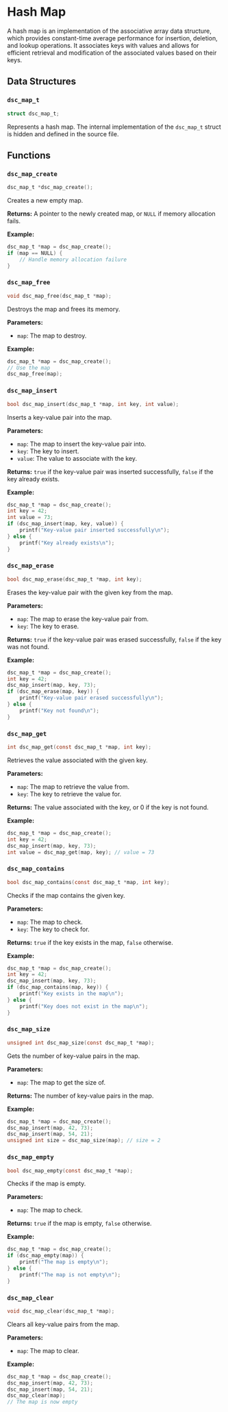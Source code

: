 # Hash Map

A hash map is an implementation of the associative array data structure, which provides constant-time average performance for insertion, deletion, and lookup operations. It associates keys with values and allows for efficient retrieval and modification of the associated values based on their keys.

## Data Structures

### `dsc_map_t`

```c
struct dsc_map_t;
```

Represents a hash map. The internal implementation of the `dsc_map_t` struct is hidden and defined in the source file.

## Functions

### `dsc_map_create`

```c
dsc_map_t *dsc_map_create();
```

Creates a new empty map.

**Returns:** A pointer to the newly created map, or `NULL` if memory allocation fails.

**Example:**

```c
dsc_map_t *map = dsc_map_create();
if (map == NULL) {
    // Handle memory allocation failure
}
```

### `dsc_map_free`

```c
void dsc_map_free(dsc_map_t *map);
```

Destroys the map and frees its memory.

**Parameters:**
- `map`: The map to destroy.

**Example:**

```c
dsc_map_t *map = dsc_map_create();
// Use the map
dsc_map_free(map);
```

### `dsc_map_insert`

```c
bool dsc_map_insert(dsc_map_t *map, int key, int value);
```

Inserts a key-value pair into the map.

**Parameters:**
- `map`: The map to insert the key-value pair into.
- `key`: The key to insert.
- `value`: The value to associate with the key.

**Returns:** `true` if the key-value pair was inserted successfully, `false` if the key already exists.

**Example:**

```c
dsc_map_t *map = dsc_map_create();
int key = 42;
int value = 73;
if (dsc_map_insert(map, key, value)) {
    printf("Key-value pair inserted successfully\n");
} else {
    printf("Key already exists\n");
}
```

### `dsc_map_erase`

```c
bool dsc_map_erase(dsc_map_t *map, int key);
```

Erases the key-value pair with the given key from the map.

**Parameters:**
- `map`: The map to erase the key-value pair from.
- `key`: The key to erase.

**Returns:** `true` if the key-value pair was erased successfully, `false` if the key was not found.

**Example:**

```c
dsc_map_t *map = dsc_map_create();
int key = 42;
dsc_map_insert(map, key, 73);
if (dsc_map_erase(map, key)) {
    printf("Key-value pair erased successfully\n");
} else {
    printf("Key not found\n");
}
```

### `dsc_map_get`

```c
int dsc_map_get(const dsc_map_t *map, int key);
```

Retrieves the value associated with the given key.

**Parameters:**
- `map`: The map to retrieve the value from.
- `key`: The key to retrieve the value for.

**Returns:** The value associated with the key, or 0 if the key is not found.

**Example:**

```c
dsc_map_t *map = dsc_map_create();
int key = 42;
dsc_map_insert(map, key, 73);
int value = dsc_map_get(map, key); // value = 73
```

### `dsc_map_contains`

```c
bool dsc_map_contains(const dsc_map_t *map, int key);
```

Checks if the map contains the given key.

**Parameters:**
- `map`: The map to check.
- `key`: The key to check for.

**Returns:** `true` if the key exists in the map, `false` otherwise.

**Example:**

```c
dsc_map_t *map = dsc_map_create();
int key = 42;
dsc_map_insert(map, key, 73);
if (dsc_map_contains(map, key)) {
    printf("Key exists in the map\n");
} else {
    printf("Key does not exist in the map\n");
}
```

### `dsc_map_size`

```c
unsigned int dsc_map_size(const dsc_map_t *map);
```

Gets the number of key-value pairs in the map.

**Parameters:**
- `map`: The map to get the size of.

**Returns:** The number of key-value pairs in the map.

**Example:**

```c
dsc_map_t *map = dsc_map_create();
dsc_map_insert(map, 42, 73);
dsc_map_insert(map, 54, 21);
unsigned int size = dsc_map_size(map); // size = 2
```

### `dsc_map_empty`

```c
bool dsc_map_empty(const dsc_map_t *map);
```

Checks if the map is empty.

**Parameters:**
- `map`: The map to check.

**Returns:** `true` if the map is empty, `false` otherwise.

**Example:**

```c
dsc_map_t *map = dsc_map_create();
if (dsc_map_empty(map)) {
    printf("The map is empty\n");
} else {
    printf("The map is not empty\n");
}
```

### `dsc_map_clear`

```c
void dsc_map_clear(dsc_map_t *map);
```

Clears all key-value pairs from the map.

**Parameters:**
- `map`: The map to clear.

**Example:**

```c
dsc_map_t *map = dsc_map_create();
dsc_map_insert(map, 42, 73);
dsc_map_insert(map, 54, 21);
dsc_map_clear(map);
// The map is now empty
```
